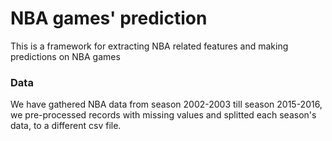 # NBA games' prediction
This is a framework for extracting NBA related features and making predictions on NBA games
### Data
We have gathered NBA data from season 2002-2003 till season 2015-2016, we pre-processed records with missing values and splitted each season's data, to a different csv file.
